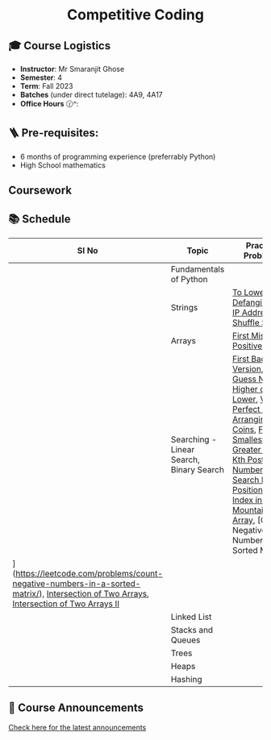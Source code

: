 <h1 align="center"> Competitive Coding </h1>


## 🎓 Course Logistics

- **Instructor**: Mr Smaranjit Ghose
- **Semester**: 4
- **Term**: Fall 2023
- **Batches** (under direct tutelage): 4A9, 4A17
- **Office Hours** 🕜^:


## 🪜 Pre-requisites:

- 6 months of programming experience (preferrably Python)
- High School mathematics

## Coursework



## 📚 Schedule

<!--
| Week | Topic | Practice Problems |Quiz / Assignment(s) |
|------| ------|-------------------|---------------------|
|Week 1| Foundations of Python | [Palindrome Number](https://leetcode.com/problems/palindrome-number/), [Defanging an IP Address](https://leetcode.com/problems/defanging-an-ip-address/), [Convert the Temperature](https://leetcode.com/problems/convert-the-temperature/), [Jewels and Stones](https://leetcode.com/problems/jewels-and-stones), [Richest Customer Wealth](https://leetcode.com/problems/richest-customer-wealth), [Smallest Even Multiple](https://leetcode.com/problems/smallest-even-multiple), [Concatenation of Array](https://leetcode.com/problems/concatenation-of-array), [To Lower Case](https://leetcode.com/problems/to-lower-case/submissions/1114953443/),[Find Words Containing Character](https://leetcode.com/problems/find-words-containing-character), [Number of Employees Who Met Target](https://leetcode.com/problems/number-of-employees-who-met-the-target) [First Missing Positive](https://leetcode.com/problems/first-missing-positive) | |

-->


| Sl No | Topic | Practice Problems |
|------|--------|----------------|
|  | Fundamentals of Python | |
|  | Strings | [To Lower Case](https://leetcode.com/problems/to-lower-case), [Defanging an IP Address](https://leetcode.com/problems/defanging-an-ip-address/), [Shuffle String](https://leetcode.com/problems/shuffle-string) | 
|  | Arrays | [First Missing Positive](https://leetcode.com/problems/first-missing-positive)| 
|  | Searching - Linear Search, Binary Search | [First Bad Version](https://leetcode.com/problems/first-bad-version/),[Sqrt(x)](https://leetcode.com/problems/sqrtx/), [Guess Number Higher or Lower](https://leetcode.com/problems/guess-number-higher-or-lower/), [Valid Perfect Square](https://leetcode.com/problems/valid-perfect-square/), [Arranging Coins](https://leetcode.com/problems/arranging-coins/), [Find Smallest Letter Greater Target](https://leetcode.com/problems/find-smallest-letter-greater-than-target/), [Kth Postive Number](https://leetcode.com/problems/kth-missing-positive-number/), [Search Insert Position](https://leetcode.com/problems/search-insert-position/), [Peak Index in a Mountain Array](https://leetcode.com/problems/peak-index-in-a-mountain-array/), [Count Negative Numbers in a Sorted Matrix
](https://leetcode.com/problems/count-negative-numbers-in-a-sorted-matrix/), [Intersection of Two Arrays](https://leetcode.com/problems/intersection-of-two-arrays/), [Intersection of Two Arrays II](https://leetcode.com/problems/intersection-of-two-arrays-ii/)|
|  | Linked List | |
| | Stacks and Queues | |
| | Trees | ||
| | Heaps | | |
| | Hashing | |


           

## 📢 Course Announcements 

[Check here for the latest announcements](./Announcements.MD)





